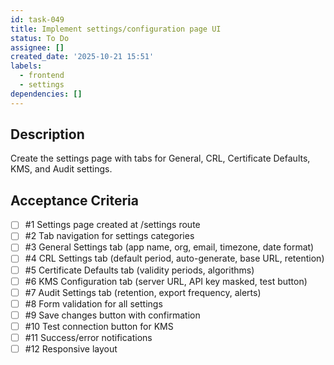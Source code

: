 ```yaml
---
id: task-049
title: Implement settings/configuration page UI
status: To Do
assignee: []
created_date: '2025-10-21 15:51'
labels:
  - frontend
  - settings
dependencies: []
---
```


## Description

<!-- SECTION:DESCRIPTION:BEGIN -->
Create the settings page with tabs for General, CRL, Certificate Defaults, KMS, and Audit settings.
<!-- SECTION:DESCRIPTION:END -->

## Acceptance Criteria
<!-- AC:BEGIN -->
- [ ] #1 Settings page created at /settings route
- [ ] #2 Tab navigation for settings categories
- [ ] #3 General Settings tab (app name, org, email, timezone, date format)
- [ ] #4 CRL Settings tab (default period, auto-generate, base URL, retention)
- [ ] #5 Certificate Defaults tab (validity periods, algorithms)
- [ ] #6 KMS Configuration tab (server URL, API key masked, test button)
- [ ] #7 Audit Settings tab (retention, export frequency, alerts)
- [ ] #8 Form validation for all settings
- [ ] #9 Save changes button with confirmation
- [ ] #10 Test connection button for KMS
- [ ] #11 Success/error notifications
- [ ] #12 Responsive layout
<!-- AC:END -->
